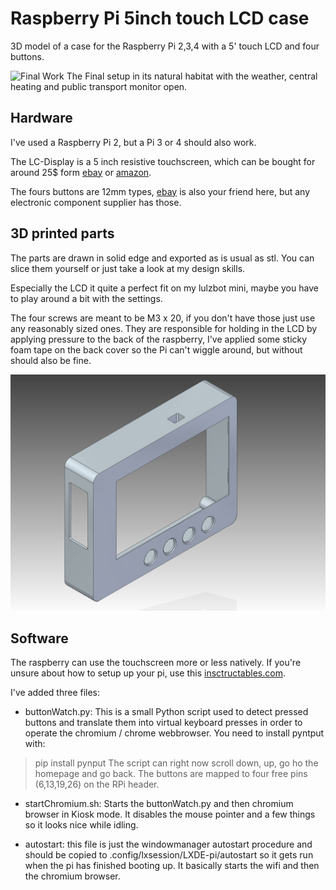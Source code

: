 # Raspberry Pi 5inch touch LCD case

3D model of a case for the Raspberry Pi 2,3,4 with a 5' touch LCD and four buttons.


![Final Work](https://github.com/petl/RaspberyyPi_5inch_case/blob/master/Photos/IMG_20200413_133427.jpg)
The Final setup in its natural habitat with the weather, central heating and public transport monitor open. 

## Hardware

I've used a Raspberry Pi 2, but a Pi 3 or 4 should also work. 

The LC-Display is a 5 inch resistive touchscreen, which can be bought for around 25$ form [ebay](https://www.ebay.at/itm/5-Inch-800x480-HDMI-Touch-LCD-Screen-Display-For-Raspberry-Pi-3-Pi2-Model-B-A/201703903207) or [amazon](https://www.amazon.de/Resistive-Touch-Screen-Display-interface/dp/B071CKFTJH/). 

The fours buttons are 12mm types, [ebay](https://www.ebay.at/itm/Mini-12mm-wasserdicht-Momentan-ON-OFF-Push-Button-runden-SchaRSDE/312865346056) is also your friend here, but any electronic component supplier has those. 

## 3D printed parts

The parts are drawn in solid edge and exported as is usual as stl. You can slice them yourself or just take a look at my design skills. 

Especially the LCD it quite a perfect fit on my lulzbot mini, maybe you have to play around a bit with the settings. 

The four screws are meant to be M3 x 20, if you don't have those just use any reasonably sized ones. They are responsible for holding in the LCD by applying pressure to the back of the raspberry, I've applied some sticky foam tape on the back cover so the Pi can't wiggle around, but without should also be fine.  

![Rendering Front](https://github.com/petl/RaspberryPi_5inch_case/blob/master/Renderings/Screen-Raspi_5inch_front_v0_front.bmp)


## Software

The raspberry can use the touchscreen more or less natively. If you're unsure about how to setup up your pi, use this [insctructables.com](https://www.instructables.com/id/Setting-Up-an-800X400-5inch-HDMI-LCD-for-Raspberry/).

I've added three files: 

* buttonWatch.py: This is a small Python script used to detect pressed buttons and translate them into virtual keyboard presses in order to operate the chromium / chrome webbrowser. You need to install pyntput with:
>  pip install pynput
The script can right now scroll down, up, go ho the homepage and go back. The buttons are mapped to four free pins (6,13,19,26) on the RPi header.  

* startChromium.sh: Starts the buttonWatch.py and then chromium browser in Kiosk mode. It disables the mouse pointer and a few things so it looks nice while idling.

* autostart: this file is just the windowmanager autostart procedure and should be copied to .config/lxsession/LXDE-pi/autostart so it gets run when the pi has finished booting up. It basically starts the wifi and then the chromium browser. 


